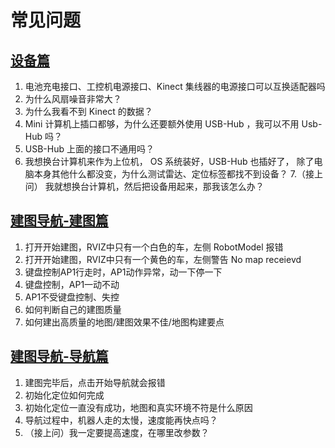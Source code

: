 # 常见问题


## <a href="/usedoc/navigationKit2/common/q_a/doc1#1">设备篇</a>

1. 电池充电接口、工控机电源接口、Kinect 集线器的电源接口可以互换适配器吗
2. 为什么风扇噪音非常大？
3. 为什么我看不到 Kinect 的数据？
4. Mini 计算机上插口都够，为什么还要额外使用 USB-Hub ，我可以不用 Usb-Hub 吗？
5. USB-Hub 上面的接口不通用吗？
6. 我想换台计算机来作为上位机， OS 系统装好，USB-Hub 也插好了， 除了电脑本身其他什么都没变，为什么测试雷达、定位标签都找不到设备？
7.（接上问） 我就想换台计算机，然后把设备用起来，那我该怎么办？


## <a href="/usedoc/navigationKit2/common/q_a/doc2#nav1">建图导航-建图篇</a>

1. 打开开始建图，RVIZ中只有一个白色的车，左侧 RobotModel 报错
2. 打开开始建图，RVIZ中只有一个黄色的车，左侧警告 No map receievd
3. 键盘控制AP1行走时，AP1动作异常，动一下停一下
4. 键盘控制，AP1一动不动
5. AP1不受键盘控制、失控
6. 如何判断自己的建图质量
7. 如何建出高质量的地图/建图效果不佳/地图构建要点



## <a href="/usedoc/navigationKit2/common/q_a/doc2#nav1">建图导航-导航篇</a>

1. 建图完毕后，点击开始导航就会报错
2. 初始化定位如何完成
3. 初始化定位一直没有成功，地图和真实环境不符是什么原因
4. 导航过程中，机器人走的太慢，速度能再快点吗？
5. （接上问）我一定要提高速度，在哪里改参数？
